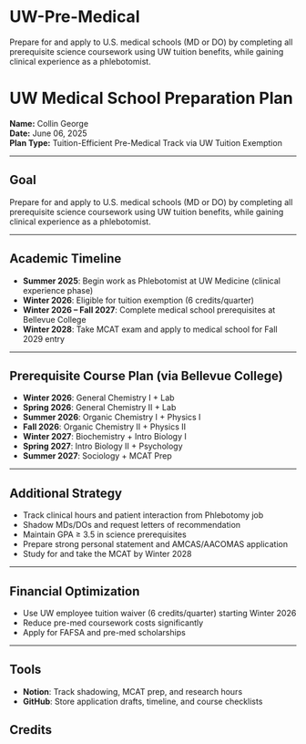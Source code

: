 # UW-Pre-Medical
Prepare for and apply to U.S. medical schools (MD or DO) by completing all prerequisite science coursework using UW tuition benefits, while gaining clinical experience as a phlebotomist.

# UW Medical School Preparation Plan

**Name:** Collin George  
**Date:** June 06, 2025  
**Plan Type:** Tuition-Efficient Pre-Medical Track via UW Tuition Exemption

---

## Goal
Prepare for and apply to U.S. medical schools (MD or DO) by completing all prerequisite science coursework using UW tuition benefits, while gaining clinical experience as a phlebotomist.

---

## Academic Timeline

- **Summer 2025**: Begin work as Phlebotomist at UW Medicine (clinical experience phase)  
- **Winter 2026**: Eligible for tuition exemption (6 credits/quarter)  
- **Winter 2026 – Fall 2027**: Complete medical school prerequisites at Bellevue College  
- **Winter 2028**: Take MCAT exam and apply to medical school for Fall 2029 entry  

---

## Prerequisite Course Plan (via Bellevue College)

- **Winter 2026**: General Chemistry I + Lab  
- **Spring 2026**: General Chemistry II + Lab  
- **Summer 2026**: Organic Chemistry I + Physics I  
- **Fall 2026**: Organic Chemistry II + Physics II  
- **Winter 2027**: Biochemistry + Intro Biology I  
- **Spring 2027**: Intro Biology II + Psychology  
- **Summer 2027**: Sociology + MCAT Prep  

---

## Additional Strategy

- Track clinical hours and patient interaction from Phlebotomy job  
- Shadow MDs/DOs and request letters of recommendation  
- Maintain GPA ≥ 3.5 in science prerequisites  
- Prepare strong personal statement and AMCAS/AACOMAS application  
- Study for and take the MCAT by Winter 2028  

---

## Financial Optimization

- Use UW employee tuition waiver (6 credits/quarter) starting Winter 2026  
- Reduce pre-med coursework costs significantly  
- Apply for FAFSA and pre-med scholarships  

---

## Tools

- **Notion**: Track shadowing, MCAT prep, and research hours  
- **GitHub**: Store application drafts, timeline, and course checklists  

## Credits
